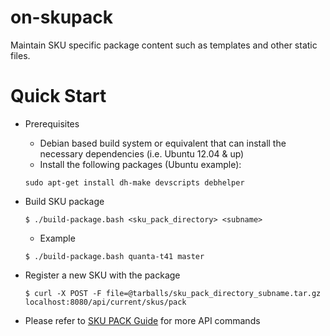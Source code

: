 # on-skupack
Maintain SKU specific package content such as templates and other static files.

# Quick Start
* Prerequisites

  * Debian based build system or equivalent that can install the necessary dependencies (i.e. Ubuntu 12.04 & up)
  * Install the following packages (Ubuntu example):
  
   ```
   sudo apt-get install dh-make devscripts debhelper
   ```

* Build SKU package

  ```
  $ ./build-package.bash <sku_pack_directory> <subname>
  ```
  
  * Example
  
  ```
  $ ./build-package.bash quanta-t41 master
  ```
  
* Register a new SKU with the package

  ```
  $ curl -X POST -F file=@tarballs/sku_pack_directory_subname.tar.gz localhost:8080/api/current/skus/pack
  ```

* Please refer to [SKU PACK Guide](http://rackhd.readthedocs.org/en/latest/rackhd/index.html#workflow-sku-support) for more API commands

